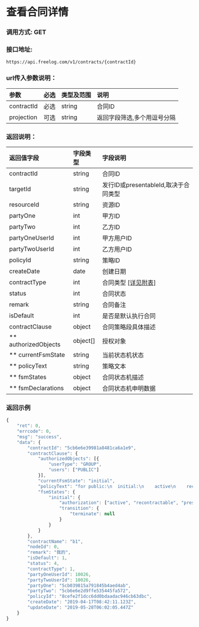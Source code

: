 # 查看合同详情

### 调用方式: GET

### 接口地址:

```
https://api.freelog.com/v1/contracts/{contractId}
```

### url传入参数说明：

| 参数 | 必选 | 类型及范围 | 说明 |
| :--- | :--- | :--- | :--- |
| contractId | 必选 | string | 合同ID |
| projection | 可选 | string | 返回字段筛选,多个用逗号分隔 |

### 返回说明：

| 返回值字段 | 字段类型 | 字段说明 |
| :--- | :--- | :--- |
| contractId | string | 合同ID |
| targetId | string | 发行ID或presentableId,取决于合同类型 |
| resourceId | string | 资源ID |
| partyOne | int | 甲方ID |
| partyTwo | int | 乙方ID |
| partyOneUserId | int | 甲方用户ID |
| partyTwoUserId | int | 乙方用户ID |
| policyId | string | 策略ID |
| createDate | date | 创建日期 |
| contractType | int | 合同类型 [[详见附表]][合同类型] |
| status | int | 合同状态 |
| remark | string | 合同备注 |
| isDefault | int | 是否是默认执行合同 |
| contractClause | object | 合同策略段具体描述 |
| ** authorizedObjects | object[] | 授权对象 |
| ** currentFsmState | string| 当前状态机状态 |
| ** policyText | string| 策略文本 |
| ** fsmStates | object| 合同状态机描述 |
| ** fsmDeclarations | object| 合同状态机申明数据 |

### 返回示例

```js
{
	"ret": 0,
	"errcode": 0,
	"msg": "success",
	"data": {
		"contractId": "5cb6e6e39981a8481ca6a1e9",
		"contractClause": {
			"authorizedObjects": [{
				"userType": "GROUP",
				"users": ["PUBLIC"]
			}],
			"currentFsmState": "initial",
			"policyText": "for public:\n  initial:\n    active\n    recontractable\n    presentable\n    terminate",
			"fsmStates": {
				"initial": {
					"authorization": ["active", "recontractable", "presentable"],
					"transition": {
						"terminate": null
					}
				}
			}
		},
		"contractName": "b1",
		"nodeId": 0,
		"remark": "我的",
		"isDefault": 1,
		"status": 4,
		"contractType": 1,
		"partyOneUserId": 10026,
		"partyTwoUserId": 10026,
		"partyOne": "5cb039815a791845b4aed4ab",
		"partyTwo": "5cb6e6e2d9ffe535445fa572",
		"policyId": "8cefe2f1dcc6dd0bdaadac946cb63dbc",
		"createDate": "2019-04-17T08:42:11.123Z",
		"updateDate": "2019-05-28T06:02:05.447Z"
	}
}
```

[合同类型]: http://localhost:4000/附表/合同类型.html "合同类型"